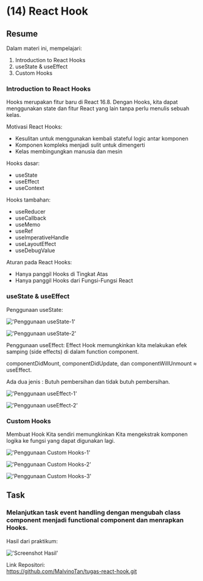 # **(14) React Hook**

## **Resume**

Dalam materi ini, mempelajari:
1. Introduction to React Hooks
2. useState & useEffect
3. Custom Hooks

### **Introduction to React Hooks**
Hooks merupakan fitur baru di React 16.8. Dengan Hooks, kita dapat menggunakan state dan fitur React yang lain tanpa perlu menulis sebuah kelas.

Motivasi React Hooks:
- Kesulitan untuk menggunakan kembali stateful logic antar komponen
- Komponen kompleks menjadi sulit untuk dimengerti
- Kelas membingungkan manusia dan mesin

Hooks dasar:
- useState
- useEffect
- useContext

Hooks tambahan:
- useReducer
- useCallback
- useMemo
- useRef
- useImperativeHandle
- useLayoutEffect
- useDebugValue

Aturan pada React Hooks:
- Hanya panggil Hooks di Tingkat Atas
- Hanya panggil Hooks dari Fungsi-Fungsi React

### **useState & useEffect**
Penggunaan useState:

!['Penggunaan useState-1'](../summary-img/penggunaan-hooks.JPG)

!['Penggunaan useState-2'](../summary-img/penggunaan-hooks-2.JPG)

Penggunaan useEffect:
Effect Hook memungkinkan kita melakukan efek samping (side effects) di dalam function component.

componentDidMount, componentDidUpdate, dan componentWillUnmount ≈ useEffect.

Ada dua jenis : Butuh pembersihan dan tidak butuh pembersihan.

!['Penggunaan useEffect-1'](../summary-img/penggunaan-useeffect-1.JPG)

!['Penggunaan useEffect-2'](../summary-img/penggunaan-useeffect-2.JPG)

### **Custom Hooks**
Membuat Hook Kita sendiri memungkinkan Kita mengekstrak komponen logika ke fungsi yang dapat digunakan lagi.

!['Penggunaan Custom Hooks-1'](../summary-img/custom-hooks-1.JPG)

!['Penggunaan Custom Hooks-2'](../summary-img/custom-hooks-2.JPG)

!['Penggunaan Custom Hooks-3'](../summary-img/custom-hooks-3.JPG)

## **Task**

### Melanjutkan task event handling dengan mengubah class component menjadi functional component dan menrapkan Hooks.

Hasil dari praktikum:

!['Screenshot Hasil'](./screenshots/hasil.JPG)

Link Repositori:\
https://github.com/MalvinoTan/tugas-react-hook.git

